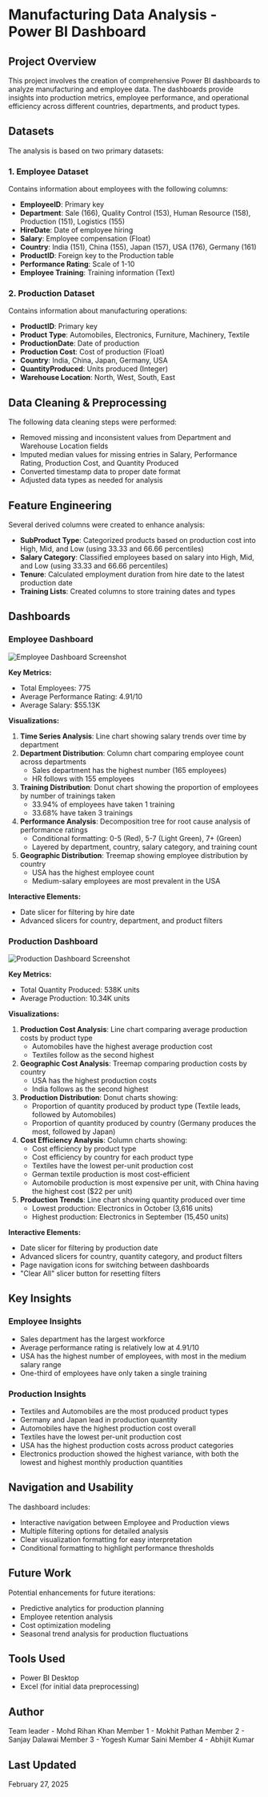# Manufacturing Data Analysis - Power BI Dashboard

## Project Overview
This project involves the creation of comprehensive Power BI dashboards to analyze manufacturing and employee data. The dashboards provide insights into production metrics, employee performance, and operational efficiency across different countries, departments, and product types.

## Datasets
The analysis is based on two primary datasets:

### 1. Employee Dataset
Contains information about employees with the following columns:
- **EmployeeID**: Primary key
- **Department**: Sale (166), Quality Control (153), Human Resource (158), Production (151), Logistics (155)
- **HireDate**: Date of employee hiring
- **Salary**: Employee compensation (Float)
- **Country**: India (151), China (155), Japan (157), USA (176), Germany (161)
- **ProductID**: Foreign key to the Production table
- **Performance Rating**: Scale of 1-10
- **Employee Training**: Training information (Text)

### 2. Production Dataset
Contains information about manufacturing operations:
- **ProductID**: Primary key
- **Product Type**: Automobiles, Electronics, Furniture, Machinery, Textile
- **ProductionDate**: Date of production
- **Production Cost**: Cost of production (Float)
- **Country**: India, China, Japan, Germany, USA
- **QuantityProduced**: Units produced (Integer)
- **Warehouse Location**: North, West, South, East

## Data Cleaning & Preprocessing
The following data cleaning steps were performed:
- Removed missing and inconsistent values from Department and Warehouse Location fields
- Imputed median values for missing entries in Salary, Performance Rating, Production Cost, and Quantity Produced
- Converted timestamp data to proper date format
- Adjusted data types as needed for analysis

## Feature Engineering
Several derived columns were created to enhance analysis:
- **SubProduct Type**: Categorized products based on production cost into High, Mid, and Low (using 33.33 and 66.66 percentiles)
- **Salary Category**: Classified employees based on salary into High, Mid, and Low (using 33.33 and 66.66 percentiles)
- **Tenure**: Calculated employment duration from hire date to the latest production date
- **Training Lists**: Created columns to store training dates and types

## Dashboards

### Employee Dashboard
![Employee Dashboard Screenshot]([path/to/employee_dashboard_screenshot.png](https://drive.google.com/file/d/105LV0ycyxHVCJ7toeASrmDSRTKdQCxMq/view?usp=drive_link))

**Key Metrics:**
- Total Employees: 775
- Average Performance Rating: 4.91/10
- Average Salary: $55.13K

**Visualizations:**
1. **Time Series Analysis**: Line chart showing salary trends over time by department
2. **Department Distribution**: Column chart comparing employee count across departments
   - Sales department has the highest number (165 employees)
   - HR follows with 155 employees
3. **Training Distribution**: Donut chart showing the proportion of employees by number of trainings taken
   - 33.94% of employees have taken 1 training
   - 33.68% have taken 3 trainings
4. **Performance Analysis**: Decomposition tree for root cause analysis of performance ratings
   - Conditional formatting: 0-5 (Red), 5-7 (Light Green), 7+ (Green)
   - Layered by department, country, salary category, and training count
5. **Geographic Distribution**: Treemap showing employee distribution by country
   - USA has the highest employee count
   - Medium-salary employees are most prevalent in the USA

**Interactive Elements:**
- Date slicer for filtering by hire date
- Advanced slicers for country, department, and product filters

### Production Dashboard
![Production Dashboard Screenshot]([path/to/production_dashboard_screenshot.png](https://drive.google.com/file/d/104r8jmolG3gjs6hTgkTlJ550hjc78Rzc/view?usp=sharing))

**Key Metrics:**
- Total Quantity Produced: 538K units
- Average Production: 10.34K units

**Visualizations:**
1. **Production Cost Analysis**: Line chart comparing average production costs by product type
   - Automobiles have the highest average production cost
   - Textiles follow as the second highest
2. **Geographic Cost Analysis**: Treemap comparing production costs by country
   - USA has the highest production costs
   - India follows as the second highest
3. **Production Distribution**: Donut charts showing:
   - Proportion of quantity produced by product type (Textile leads, followed by Automobiles)
   - Proportion of quantity produced by country (Germany produces the most, followed by Japan)
4. **Cost Efficiency Analysis**: Column charts showing:
   - Cost efficiency by product type
   - Cost efficiency by country for each product type
   - Textiles have the lowest per-unit production cost
   - German textile production is most cost-efficient
   - Automobile production is most expensive per unit, with China having the highest cost ($22 per unit)
5. **Production Trends**: Line chart showing quantity produced over time
   - Lowest production: Electronics in October (3,616 units)
   - Highest production: Electronics in September (15,450 units)

**Interactive Elements:**
- Date slicer for filtering by production date
- Advanced slicers for country, quantity category, and product filters
- Page navigation icons for switching between dashboards
- "Clear All" slicer button for resetting filters

## Key Insights

### Employee Insights
- Sales department has the largest workforce
- Average performance rating is relatively low at 4.91/10
- USA has the highest number of employees, with most in the medium salary range
- One-third of employees have only taken a single training

### Production Insights
- Textiles and Automobiles are the most produced product types
- Germany and Japan lead in production quantity
- Automobiles have the highest production cost overall
- Textiles have the lowest per-unit production cost
- USA has the highest production costs across product categories
- Electronics production showed the highest variance, with both the lowest and highest monthly production quantities

## Navigation and Usability
The dashboard includes:
- Interactive navigation between Employee and Production views
- Multiple filtering options for detailed analysis
- Clear visualization formatting for easy interpretation
- Conditional formatting to highlight performance thresholds

## Future Work
Potential enhancements for future iterations:
- Predictive analytics for production planning
- Employee retention analysis
- Cost optimization modeling
- Seasonal trend analysis for production fluctuations

## Tools Used
- Power BI Desktop
- Excel (for initial data preprocessing)

## Author
Team leader - Mohd Rihan Khan
Member 1 - Mokhit Pathan
Member 2 - Sanjay Dalawai
Member 3 - Yogesh Kumar Saini
Member 4 - Abhijit Kumar

## Last Updated
February 27, 2025
